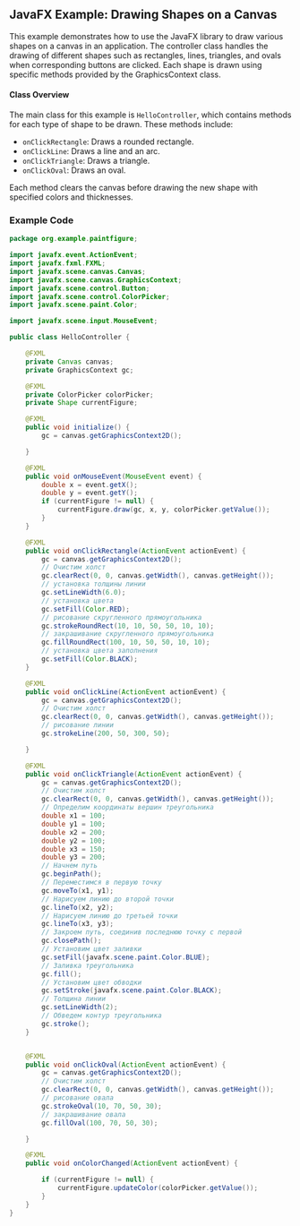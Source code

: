 ﻿## JavaFX Example: Drawing Shapes on a Canvas

This example demonstrates how to use the JavaFX library to draw various shapes on a canvas in an application. The controller class handles the drawing of different shapes such as rectangles, lines, triangles, and ovals when corresponding buttons are clicked. Each shape is drawn using specific methods provided by the GraphicsContext class.

#### Class Overview

The main class for this example is `HelloController`, which contains methods for each type of shape to be drawn. These methods include:

- `onClickRectangle`: Draws a rounded rectangle.
- `onClickLine`: Draws a line and an arc.
- `onClickTriangle`: Draws a triangle.
- `onClickOval`: Draws an oval.

Each method clears the canvas before drawing the new shape with specified colors and thicknesses.

### Example Code

```java
package org.example.paintfigure;

import javafx.event.ActionEvent;
import javafx.fxml.FXML;
import javafx.scene.canvas.Canvas;
import javafx.scene.canvas.GraphicsContext;
import javafx.scene.control.Button;
import javafx.scene.control.ColorPicker;
import javafx.scene.paint.Color;

import javafx.scene.input.MouseEvent;

public class HelloController {

    @FXML
    private Canvas canvas;
    private GraphicsContext gc;

    @FXML
    private ColorPicker colorPicker;
    private Shape currentFigure;

    @FXML
    public void initialize() {
        gc = canvas.getGraphicsContext2D();

    }

    @FXML
    public void onMouseEvent(MouseEvent event) {
        double x = event.getX();
        double y = event.getY();
        if (currentFigure != null) {
            currentFigure.draw(gc, x, y, colorPicker.getValue());
        }
    }

    @FXML
    public void onClickRectangle(ActionEvent actionEvent) {
        gc = canvas.getGraphicsContext2D();
        // Очистим холст
        gc.clearRect(0, 0, canvas.getWidth(), canvas.getHeight());
        // установка толщины линии
        gc.setLineWidth(6.0);
        // установка цвета
        gc.setFill(Color.RED);
        // рисование скругленного прямоугольника
        gc.strokeRoundRect(10, 10, 50, 50, 10, 10);
        // закрашивание скругленного прямоугольника
        gc.fillRoundRect(100, 10, 50, 50, 10, 10);
        // установка цвета заполнения
        gc.setFill(Color.BLACK);
    }

    @FXML
    public void onClickLine(ActionEvent actionEvent) {
        gc = canvas.getGraphicsContext2D();
        // Очистим холст
        gc.clearRect(0, 0, canvas.getWidth(), canvas.getHeight());
        // рисование линии
        gc.strokeLine(200, 50, 300, 50);

    }

    @FXML
    public void onClickTriangle(ActionEvent actionEvent) {
        gc = canvas.getGraphicsContext2D();
        // Очистим холст
        gc.clearRect(0, 0, canvas.getWidth(), canvas.getHeight());
        // Определим координаты вершин треугольника
        double x1 = 100;
        double y1 = 100;
        double x2 = 200;
        double y2 = 100;
        double x3 = 150;
        double y3 = 200;
        // Начнем путь
        gc.beginPath();
        // Переместимся в первую точку
        gc.moveTo(x1, y1);
        // Нарисуем линию до второй точки
        gc.lineTo(x2, y2);
        // Нарисуем линию до третьей точки
        gc.lineTo(x3, y3);
        // Закроем путь, соединив последнюю точку с первой
        gc.closePath();
        // Установим цвет заливки
        gc.setFill(javafx.scene.paint.Color.BLUE);
        // Заливка треугольника
        gc.fill();
        // Установим цвет обводки
        gc.setStroke(javafx.scene.paint.Color.BLACK);
        // Толщина линии
        gc.setLineWidth(2);
        // Обведем контур треугольника
        gc.stroke();
    }


    @FXML
    public void onClickOval(ActionEvent actionEvent) {
        gc = canvas.getGraphicsContext2D();
        // Очистим холст
        gc.clearRect(0, 0, canvas.getWidth(), canvas.getHeight());
        // рисование овала
        gc.strokeOval(10, 70, 50, 30);
        // закрашивание овала
        gc.fillOval(100, 70, 50, 30);

    }

    @FXML
    public void onColorChanged(ActionEvent actionEvent) {

        if (currentFigure != null) {
            currentFigure.updateColor(colorPicker.getValue());
        }
    }
}
